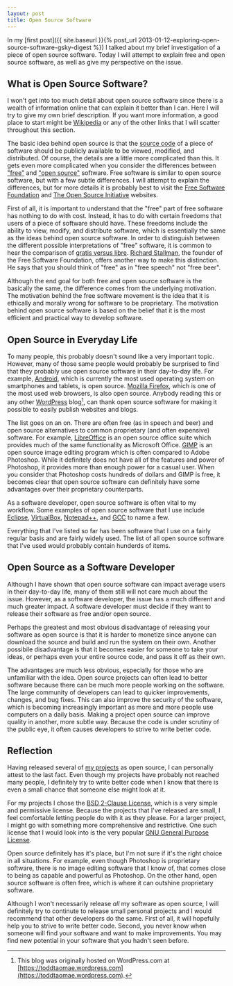 ```yaml
---
layout: post
title: Open Source Software
---
```

In my [first post]({{ site.baseurl }}{% post_url 2013-01-12-exploring-open-source-software-gsky-digest %}) I talked about my brief investigation of a piece of open source software. Today I will attempt to explain free and open source software, as well as give my perspective on the issue.

## What is Open Source Software?
I won't get into too much detail about open source software since there is a wealth of information online that can explain it better than I can. Here I will try to give my own brief description. If you want more information, a good place to start might be [Wikipedia](http://en.wikipedia.org/wiki/Free_and_open_source_software) or any of the other links that I will scatter throughout this section.

The basic idea behind open source is that the [source code](http://en.wikipedia.org/wiki/Source_code) of a piece of software should be publicly available to be viewed, modified, and distributed. Of course, the details are a little more complicated than this. It gets even more complicated when you consider the differences between ["free"](http://en.wikipedia.org/wiki/Free_software) and ["open source"](http://en.wikipedia.org/wiki/Open_source) software. Free software is similar to open source software, but with a few subtle differences. I will attempt to explain the differences, but for more details it is probably best to visit the [Free Software Foundation](http://www.fsf.org/) and [The Open Source Initiative](http://opensource.org/) websites.

First of all, it is important to understand that the "free" part of free software has nothing to do with cost. Instead, it has to do with certain freedoms that users of a piece of software should have. These freedoms include the ability to view, modify, and distribute software, which is essentially the same as the ideas behind open source software. In order to distinguish between the different possible interpretations of "free" software, it is common to hear the comparison of [gratis versus libre](http://en.wikipedia.org/wiki/Gratis_versus_libre). [Richard Stallman](http://en.wikipedia.org/wiki/Richard_Stallman), the founder of the Free Software Foundation, offers another way to make this distinction. He says that you should think of "free" as in "free speech" not "free beer".

Although the end goal for both free and open source software is the basically the same, the difference comes from the underlying motivation. The motivation behind the free software movement is the idea that it is ethically and morally wrong for software to be proprietary. The motivation behind open source software is based on the belief that it is the most efficient and practical way to develop software.

## Open Source in Everyday Life
To many people, this probably doesn't sound like a very important topic. However, many of those same people would probably be surprised to find that they probably use open source software in their day-to-day life. For example, [Android](http://www.android.com/), which is currently the most used operating system on smartphones and tablets, is open source. [Mozilla Firefox](http://www.mozilla.org/firefox/), which is one of the most used web browsers, is also open source. Anybody reading this or any other [WordPress](http://wordpress.org/) blog[^wp], can thank open source software for making it possible to easily publish websites and blogs.

The list goes on an on. There are often free (as in speech and beer) and open source alternatives to common proprietary (and often expensive) software. For example, [LibreOffice](http://www.libreoffice.org/) is an open source office suite which provides much of the same functionality as Microsoft Office. [GIMP](http://www.gimp.org/) is an open source image editing program which is often compared to Adobe Photoshop. While it definitely does not have all of the features and power of Photoshop, it provides more than enough power for a casual user. When you consider that Photoshop costs hundreds of dollars and GIMP is free, it becomes clear that open source software can definitely have some advantages over their proprietary counterparts.

As a software developer, open source software is often vital to my workflow. Some examples of open source software that I use include [Eclipse](http://www.eclipse.org/), [VirtualBox](https://www.virtualbox.org/), [Notepad++](http://www.notepad-plus-plus.org/), and [GCC](http://gcc.gnu.org/) to name a few.

Everything that I've listed so far has been software that I use on a fairly regular basis and are fairly widely used. The list of all open source software that I've used would probably contain hunderds of items.

## Open Source as a Software Developer
Although I have shown that open source software can impact average users in their day-to-day life, many of them still will not care much about the issue. However, as a software developer, the issue has a much different and much greater impact. A software developer must decide if they want to release their software as free and/or open source.

Perhaps the greatest and most obvious disadvantage of releasing your software as open source is that it is harder to monetize since anyone can download the source and build and run the system on their own. Another possibile disadvantage is that it becomes easier for someone to take your ideas, or perhaps even your entire source code, and pass it off as their own.

The advantages are much less obvious, especially for those who are unfamiliar with the idea. Open source projects can often lead to better software because there can be much more people working on the software. The large community of developers can lead to quicker improvements, changes, and bug fixes. This can also improve the security of the software, which is becoming increasingly important as more and more people use computers on a daily basis. Making a project open source can improve quality in another, more subtle way. Because the code is under scrutiny of the public eye, it often causes developers to strive to write better code.

## Reflection
Having released several of [my projects](https://github.com/ttaomae/) as open source, I can personally attest to the last fact. Even though my projects have probably not reached many people, I definitely try to write better code when I know that there is even a small chance that someone else might look at it.

For my projects I chose the [BSD 2-Clause License](http://opensource.org/licenses/BSD-2-Clause), which is a very simple and permissive license. Because the projects that I've released are small, I feel comfortable letting people do with it as they please. For a larger project, I might go with something more comprehensive and restrictive. One such license that I would look into is the very popular [GNU General Purpose License](http://opensource.org/licenses/gpl-license).

Open source definitely has it's place, but I'm not sure if it's the right choice in all situations. For example, even though Photoshop is proprietary software, there is no image editing software that I know of, that comes close to being as capable and powerful as Photoshop. On the other hand, open source software is often free, which is where it can outshine proprietary software.

Although I won't necessarily release *all* my software as open source, I will definitely try to continute to release small personal projects and I would recommend that other developers do the same. First of all, it will hopefully help you to strive to write better code. Second, you never know when someone will find your software and want to make improvements. You may find new potential in your software that you hadn't seen before.

[^wp]: This blog was originally hosted on WordPress.com at [https://toddtaomae.wordpress.com](https://toddtaomae.wordpress.com).
